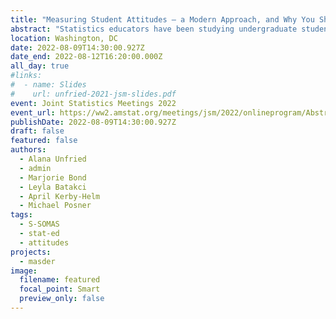 ```yaml
---
title: "Measuring Student Attitudes – a Modern Approach, and Why You Should Get Involved"
abstract: "Statistics educators have been studying undergraduate student attitudes toward statistics for decades, but with lack of modern instruments for collecting attitudes and a mechanism for studying these attitudes at the national scale. These two needs are met with our NSF-funded grant MASDER: Motivational Attitudes in Statistics and Data Science Education (DUE-2013392). Prior research tells us that attitudes matter in statistics and data science education, and it is crucial for educators to understand these attitudes. Through the grant, our research team is creating a family of validated instruments to measure student attitudes toward statistics or data science, instructor attitudes toward teaching statistics or data science, and the learning environment. We will describe the goals of the grant, the six instruments under development and the development process, and brief psychometric findings from our Spring 2022 survey administrations. We encourage statistics and data science instructors and educational researchers to get involved with data collection for Fall 2022."
location: Washington, DC
date: 2022-08-09T14:30:00.927Z
date_end: 2022-08-12T16:20:00.000Z
all_day: true
#links:
#  - name: Slides
#    url: unfried-2021-jsm-slides.pdf
event: Joint Statistics Meetings 2022
event_url: https://ww2.amstat.org/meetings/jsm/2022/onlineprogram/AbstractDetails.cfm?abstractid=323499
publishDate: 2022-08-09T14:30:00.927Z
draft: false
featured: false
authors:
  - Alana Unfried
  - admin
  - Marjorie Bond
  - Leyla Batakci
  - April Kerby-Helm
  - Michael Posner
tags:
  - S-SOMAS
  - stat-ed
  - attitudes
projects:
  - masder
image:
  filename: featured
  focal_point: Smart
  preview_only: false
---
```

